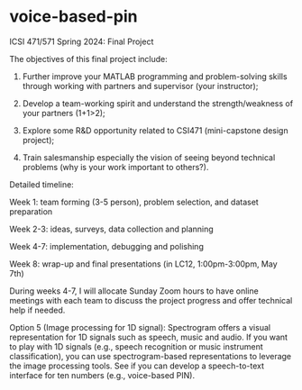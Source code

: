 # voice-based-pin
ICSI 471/571 Spring 2024: Final Project

The objectives of this final project include:

1) Further improve your MATLAB programming and problem-solving skills through working with partners and supervisor (your instructor);

2) Develop a team-working spirit and understand the strength/weakness of your partners (1+1>2);

3) Explore some R&D opportunity related to CSI471 (mini-capstone design project);

4) Train salesmanship especially the vision of seeing beyond technical problems (why is your work important to others?).

Detailed timeline:

Week 1: team forming (3-5 person), problem selection, and dataset preparation

Week 2-3: ideas, surveys, data collection and planning

Week 4-7: implementation, debugging and polishing

Week 8: wrap-up and final presentations (in LC12, 1:00pm-3:00pm, May 7th)

During weeks 4-7, I will allocate Sunday Zoom hours to have online meetings with each team to discuss the project progress and offer technical help if needed.



Option 5 (Image processing for 1D signal): Spectrogram offers a visual representation for 1D signals such as speech, music and audio. If you want to play with 1D signals (e.g., speech recognition or music instrument classification), you can use spectrogram-based representations to leverage the image processing tools. See if you can develop a speech-to-text interface for ten numbers (e.g., voice-based PIN).

